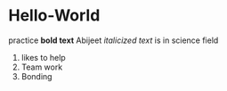 # Hello-World
practice
**bold text**
Abijeet 
*italicized text*
is in science field 
1. likes to help 
3. Team work
4. Bonding
